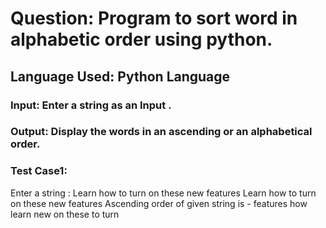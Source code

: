 # Question: Program to sort word in alphabetic order using python.
## Language Used: Python Language
### Input: Enter a string as an Input .
### Output: Display the words in an ascending or  an alphabetical order.

### Test Case1:
Enter a string : Learn how to turn on these new features
Learn how to turn on these new features
Ascending order of given string is -
features
how
learn
new
on
these
to
turn
